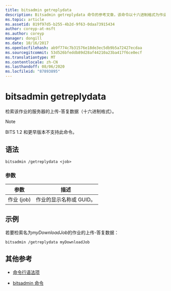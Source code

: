 ```yaml
---
title: bitsadmin getreplydata
description: Bitsadmin getreplydata 命令的参考文章，该命令以十六进制格式为作业检索服务器的上载答复数据。
ms.topic: article
ms.assetid: 819f97d5-b255-4b2d-9f63-0daa73915434
author: coreyp-at-msft
ms.author: coreyp
manager: dongill
ms.date: 10/16/2017
ms.openlocfilehash: ab9f774c7b31576e18de3ec5db9b5a72427ecdaa
ms.sourcegitcommit: 53d526bfeddb89d28af44210a23ba417f6ce0ecf
ms.translationtype: MT
ms.contentlocale: zh-CN
ms.lasthandoff: 08/06/2020
ms.locfileid: "87893895"
---
```

# <a name="bitsadmin-getreplydata"></a>bitsadmin getreplydata

检索该作业的服务器的上传-答复数据（十六进制格式）。

> [!NOTE]
> BITS 1.2 和更早版本不支持此命令。

## <a name="syntax"></a>语法

```
bitsadmin /getreplydata <job>
```

### <a name="parameters"></a>参数

| 参数 | 描述 |
| -------------- | -------------- |
| 作业 (job) | 作业的显示名称或 GUID。 |

## <a name="examples"></a>示例

若要检索名为*myDownloadJob*的作业的上传-答复数据：

```
bitsadmin /getreplydata myDownloadJob
```

## <a name="additional-references"></a>其他参考

- [命令行语法项](command-line-syntax-key.md)

- [bitsadmin 命令](bitsadmin.md)
